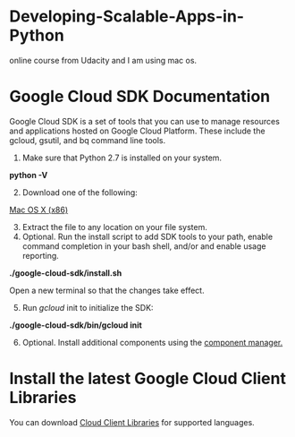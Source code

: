 # Developing-Scalable-Apps-in-Python
online course from Udacity and I am using mac os.



# Google Cloud SDK Documentation
<p>Google Cloud SDK is a set of tools that you can use to manage resources and applications hosted on Google Cloud Platform. These include the gcloud, gsutil, and bq command line tools.</p>

1. Make sure that Python 2.7 is installed on your system.

**python -V**

2. Download one of the following:

[Mac OS X (x86)](https://dl.google.com/dl/cloudsdk/channels/rapid/downloads/google-cloud-sdk-138.0.0-darwin-x86.tar.gz)

3. Extract the file to any location on your file system.
4. Optional. Run the install script to add SDK tools to your path, enable command completion in your bash shell, and/or and enable usage reporting.

**./google-cloud-sdk/install.sh**
<p> Open a new terminal so that the changes take effect.</p>

5. Run *gcloud* init to initialize the SDK: 

**./google-cloud-sdk/bin/gcloud init**
 
6. Optional. Install additional components using the [component manager.](https://cloud.google.com/sdk/docs/managing-components)


# Install the latest Google Cloud Client Libraries

You can download [Cloud Client Libraries](https://cloud.google.com/apis/docs/cloud-client-libraries) for supported languages.


